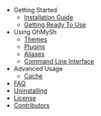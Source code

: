 - Getting Started
  - [Installation Guide](/getting-started/install)
  - [Getting Ready To Use](/getting-started/ready)
- Using OhMySh
  - [Themes](/using/theme)
  - [Plugins](/using/plugin)
  - [Aliases](/using/alias)
  - [Command Line Interface](using/cli)
- Advanced Usage
  - [Cache](/using/cache)
- [FAQ](/other/faq.md)
- [Uninstalling](/other/uninstall)
- [License](/other/license)
- [Contributors](/other/cont)
